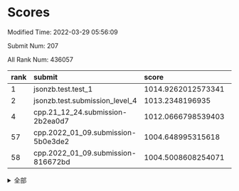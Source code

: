 # Scores

Modified Time: 2022-03-29 05:56:09

Submit Num: 207

All Rank Num: 436057

| rank |               submit               |       score        |       sigma        | pk_num |
| :--- | :--------------------------------- | :----------------- | :----------------- | :----- |
| 1    | jsonzb.test.test_1                 | 1014.9262012573341 | 0.862364056069547  | 8425   |
| 2    | jsonzb.test.submission_level_4     | 1013.2348196935    | 0.8455563105481616 | 8422   |
| 4    | cpp.21_12_24.submission-2b2ea0d7   | 1012.0666798539403 | 0.7721690562152649 | 8421   |
| 57   | cpp.2022_01_09.submission-5b0e3de2 | 1004.648995315618  | 0.7319601494746262 | 8426   |
| 58   | cpp.2022_01_09.submission-816672bd | 1004.5008608254071 | 0.7214036081398187 | 8429   |


<details>
<summary>全部</summary>

| rank |                 submit                 |       score        |       sigma        | pk_num |
| :--- | :------------------------------------- | :----------------- | :----------------- | :----- |
| 1    | jsonzb.test.test_1                     | 1014.9262012573341 | 0.862364056069547  | 8425   |
| 2    | jsonzb.test.submission_level_4         | 1013.2348196935    | 0.8455563105481616 | 8422   |
| 3    | gobigger.level_3.submission_level_3_43 | 1012.2118420049567 | 0.7960239145253585 | 8426   |
| 4    | cpp.21_12_24.submission-2b2ea0d7       | 1012.0666798539403 | 0.7721690562152649 | 8421   |
| 5    | gobigger.level_3.submission_level_3_3  | 1011.7547149648988 | 0.7841444491435549 | 8425   |
| 6    | gobigger.level_3.submission_level_3_25 | 1011.7112400037389 | 0.7857965177192563 | 8426   |
| 7    | gobigger.level_3.submission_level_3_12 | 1011.5473920449913 | 0.7870733794342742 | 8419   |
| 8    | gobigger.level_3.submission_level_3_8  | 1011.3310854407036 | 0.7716422571052258 | 8425   |
| 9    | gobigger.level_3.submission_level_3_24 | 1011.2544162781849 | 0.7731843162725724 | 8426   |
| 10   | gobigger.level_3.submission_level_3_17 | 1011.0584118412276 | 0.7672418497029271 | 8426   |
| 11   | gobigger.level_3.submission_level_3_22 | 1011.0531915435835 | 0.7858295673626537 | 8427   |
| 12   | gobigger.level_3.submission_level_3_48 | 1010.9478075836158 | 0.7629726198978265 | 8428   |
| 13   | gobigger.level_3.submission_level_3_9  | 1010.9366308812831 | 0.7697150094097006 | 8430   |
| 14   | gobigger.level_3.submission_level_3_44 | 1010.9152219000125 | 0.7583475875398561 | 8420   |
| 15   | gobigger.level_3.submission_level_3_40 | 1010.9029235068797 | 0.7725086634414231 | 8422   |
| 16   | gobigger.level_3.submission_level_3_5  | 1010.762601649017  | 0.7720044936986997 | 8429   |
| 17   | gobigger.level_3.submission_level_3_47 | 1010.6981297281739 | 0.7731361441347194 | 8426   |
| 18   | gobigger.level_3.submission_level_3_19 | 1010.6919215815324 | 0.7725723418399422 | 8426   |
| 19   | gobigger.level_3.submission_level_3_34 | 1010.6341822046885 | 0.78360312304532   | 8430   |
| 20   | gobigger.level_3.submission_level_3_45 | 1010.5977053310359 | 0.7677055277141622 | 8427   |
| 21   | gobigger.level_3.submission_level_3_15 | 1010.4908602903116 | 0.7338906096642304 | 8427   |
| 22   | gobigger.level_3.submission_level_3_13 | 1010.4518719634449 | 0.7902486736488756 | 8422   |
| 23   | gobigger.level_3.submission_level_3_0  | 1010.4394244936036 | 0.7624482324030305 | 8423   |
| 24   | gobigger.level_3.submission_level_3_6  | 1010.431852555006  | 0.7838275455086657 | 8426   |
| 25   | gobigger.level_3.submission_level_3_27 | 1010.3583198833239 | 0.7717247842106862 | 8428   |
| 26   | gobigger.level_3.submission_level_3_14 | 1010.2737554254471 | 0.7533616396140291 | 8428   |
| 27   | gobigger.level_3.submission_level_3_31 | 1010.1304373708022 | 0.763357939510565  | 8428   |
| 28   | gobigger.level_3.submission_level_3_37 | 1010.0129788756976 | 0.7652217348049891 | 8427   |
| 29   | gobigger.level_3.submission_level_3_42 | 1009.8916336030378 | 0.7426462020747394 | 8422   |
| 30   | gobigger.level_3.submission_level_3_20 | 1009.8887706130107 | 0.7583989900808398 | 8426   |
| 31   | gobigger.level_3.submission_level_3_16 | 1009.8887202849769 | 0.7632031411776904 | 8421   |
| 32   | gobigger.level_3.submission_level_3_46 | 1009.8526281544468 | 0.7682244703198491 | 8428   |
| 33   | gobigger.level_3.submission_level_3_33 | 1009.8343434289809 | 0.7667896682979565 | 8426   |
| 34   | gobigger.level_3.submission_level_3_11 | 1009.761409267295  | 0.7417320981634208 | 8430   |
| 35   | gobigger.level_3.submission_level_3_1  | 1009.7477858821098 | 0.7507653847735448 | 8427   |
| 36   | gobigger.level_3.submission_level_3_18 | 1009.7148768798123 | 0.7421724963842337 | 8428   |
| 37   | gobigger.level_3.submission_level_3_7  | 1009.5519804263143 | 0.7472200272918046 | 8431   |
| 38   | gobigger.level_3.submission_level_3_36 | 1009.5266927233638 | 0.763165379458136  | 8425   |
| 39   | gobigger.level_3.submission_level_3_32 | 1009.4993934523097 | 0.7567732461326223 | 8423   |
| 40   | gobigger.level_3.submission_level_3_29 | 1009.4304535888641 | 0.7492939238262083 | 8425   |
| 41   | gobigger.level_3.submission_level_3_2  | 1009.4009702813727 | 0.7437019297198275 | 8430   |
| 42   | gobigger.level_3.submission_level_3_35 | 1009.4008868461128 | 0.7548687588426698 | 8424   |
| 43   | gobigger.level_3.submission_level_3_49 | 1009.3604752557142 | 0.7504925886945875 | 8431   |
| 44   | gobigger.level_3.submission_level_3_41 | 1009.329442162243  | 0.7612299920221537 | 8425   |
| 45   | gobigger.level_3.submission_level_3_10 | 1009.3226269413184 | 0.7574367628335187 | 8423   |
| 46   | gobigger.level_3.submission_level_3_39 | 1009.2708795644083 | 0.7411574242735088 | 8421   |
| 47   | gobigger.level_3.submission_level_3_26 | 1009.1663455724871 | 0.7563641207105294 | 8425   |
| 48   | gobigger.level_3.submission_level_3_4  | 1009.1383166873725 | 0.7326985028864827 | 8422   |
| 49   | gobigger.level_3.submission_level_3_23 | 1009.0299525079206 | 0.7480740676013434 | 8427   |
| 50   | gobigger.level_3.submission_level_3_30 | 1008.9819509229532 | 0.7463678176171507 | 8425   |
| 51   | gobigger.level_3.submission_level_3_38 | 1008.5375503025797 | 0.7380553937364754 | 8429   |
| 52   | gobigger.level_3.submission_level_3_28 | 1008.3578195110363 | 0.7588296346225193 | 8422   |
| 53   | gobigger.level_3.submission_level_3_21 | 1008.1932451045299 | 0.7543392876309297 | 8428   |
| 54   | gobigger.level_1.submission_level_1_41 | 1005.2230557981368 | 0.7252223674369787 | 8423   |
| 55   | gobigger.level_1.submission_level_1_8  | 1004.7488965094731 | 0.7269316959949069 | 8428   |
| 56   | gobigger.level_1.submission_level_1_45 | 1004.7351695525113 | 0.7157163024687611 | 8432   |
| 57   | cpp.2022_01_09.submission-5b0e3de2     | 1004.648995315618  | 0.7319601494746262 | 8426   |
| 58   | cpp.2022_01_09.submission-816672bd     | 1004.5008608254071 | 0.7214036081398187 | 8429   |
| 59   | gobigger.level_1.submission_level_1_43 | 1004.4950237762342 | 0.7044813086344768 | 8427   |
| 60   | gobigger.level_1.submission_level_1_6  | 1004.3749786616307 | 0.7142101156200809 | 8423   |
| 61   | gobigger.level_1.submission_level_1_4  | 1004.3254898083915 | 0.7171671537665836 | 8424   |
| 62   | gobigger.level_1.submission_level_1_47 | 1004.081649441309  | 0.7337675850507461 | 8426   |
| 63   | gobigger.level_1.submission_level_1_1  | 1004.0559172737865 | 0.7117555513236584 | 8430   |
| 64   | gobigger.level_1.submission_level_1_34 | 1003.9753455988463 | 0.7158015026410895 | 8429   |
| 65   | gobigger.level_1.submission_level_1_31 | 1003.9119417255544 | 0.7057001268358293 | 8425   |
| 66   | gobigger.level_1.submission_level_1_13 | 1003.8702070758285 | 0.7223220935391671 | 8424   |
| 67   | gobigger.level_1.submission_level_1_30 | 1003.6952071676938 | 0.7259335718334764 | 8430   |
| 68   | gobigger.level_1.submission_level_1_20 | 1003.5361951575643 | 0.7268031975951958 | 8424   |
| 69   | gobigger.level_1.submission_level_1_14 | 1003.510496065242  | 0.6977542871256791 | 8430   |
| 70   | gobigger.level_1.submission_level_1_10 | 1003.4972396050351 | 0.7177499728689846 | 8421   |
| 71   | gobigger.level_1.submission_level_1_7  | 1003.4922117604242 | 0.715788521887911  | 8431   |
| 72   | gobigger.level_1.submission_level_1_33 | 1003.4377748879635 | 0.7103914936066366 | 8428   |
| 73   | gobigger.level_1.submission_level_1_24 | 1003.4311668925806 | 0.7205949610825492 | 8428   |
| 74   | gobigger.level_1.submission_level_1_22 | 1003.4299599430777 | 0.7142270439588784 | 8428   |
| 75   | gobigger.level_1.submission_level_1_2  | 1003.3975062982109 | 0.7227309292494313 | 8428   |
| 76   | gobigger.level_1.submission_level_1_42 | 1003.361644448132  | 0.7184259775222401 | 8424   |
| 77   | gobigger.level_1.submission_level_1_23 | 1003.2085131569743 | 0.7132902597942289 | 8428   |
| 78   | gobigger.level_1.submission_level_1_37 | 1003.1897119905254 | 0.7166109071970329 | 8427   |
| 79   | gobigger.level_1.submission_level_1_29 | 1003.1612145494538 | 0.7176975256177219 | 8422   |
| 80   | gobigger.level_1.submission_level_1_5  | 1003.0577356259067 | 0.7192271980909408 | 8432   |
| 81   | gobigger.level_1.submission_level_1_35 | 1003.0528151682054 | 0.7213532698162832 | 8425   |
| 82   | gobigger.level_1.submission_level_1_46 | 1003.0279993826474 | 0.7104969348904047 | 8427   |
| 83   | gobigger.level_1.submission_level_1_36 | 1003.012011584771  | 0.7193001691040541 | 8426   |
| 84   | gobigger.level_1.submission_level_1_16 | 1003.0079602051734 | 0.7046377737767793 | 8428   |
| 85   | gobigger.level_1.submission_level_1_28 | 1002.9623001136811 | 0.7097953223934248 | 8428   |
| 86   | gobigger.level_1.submission_level_1_49 | 1002.931677543086  | 0.7063322206450996 | 8425   |
| 87   | gobigger.level_1.submission_level_1_21 | 1002.91743015613   | 0.7208592809149804 | 8427   |
| 88   | gobigger.level_1.submission_level_1_0  | 1002.915185047819  | 0.7049289360910393 | 8426   |
| 89   | gobigger.level_1.submission_level_1_12 | 1002.9149114723544 | 0.718608861916367  | 8430   |
| 90   | gobigger.level_1.submission_level_1_11 | 1002.8834419603018 | 0.7232416707646668 | 8430   |
| 91   | gobigger.level_1.submission_level_1_26 | 1002.7552301662835 | 0.7159612991193274 | 8425   |
| 92   | gobigger.level_1.submission_level_1_27 | 1002.7117257731942 | 0.7225237599500302 | 8424   |
| 93   | gobigger.level_1.submission_level_1_25 | 1002.5946344772316 | 0.7221222193782182 | 8429   |
| 94   | gobigger.level_1.submission_level_1_3  | 1002.55844827384   | 0.7168082002087712 | 8421   |
| 95   | gobigger.level_1.submission_level_1_39 | 1002.5379067114146 | 0.7096289762320475 | 8426   |
| 96   | gobigger.level_1.submission_level_1_32 | 1002.5171165869968 | 0.7116244469102643 | 8425   |
| 97   | gobigger.level_1.submission_level_1_40 | 1002.5000890085172 | 0.7178475706164309 | 8427   |
| 98   | gobigger.level_1.submission_level_1_48 | 1002.4631244615019 | 0.7122863675603909 | 8427   |
| 99   | gobigger.level_1.submission_level_1_19 | 1002.4183835115399 | 0.711381923984829  | 8425   |
| 100  | gobigger.level_1.submission_level_1_17 | 1002.2219929791031 | 0.7100956260105054 | 8431   |
| 101  | gobigger.level_1.submission_level_1_9  | 1002.16219743882   | 0.7004199447161522 | 8426   |
| 102  | gobigger.level_1.submission_level_1_18 | 1002.1537671106503 | 0.7162209632170785 | 8424   |
| 103  | gobigger.level_1.submission_level_1_38 | 1002.0791683033168 | 0.7271374184538693 | 8429   |
| 104  | gobigger.level_1.submission_level_1_44 | 1002.0202730030868 | 0.7060582281292577 | 8425   |
| 105  | gobigger.level_1.submission_level_1_15 | 1001.9649965354246 | 0.7180820691208035 | 8424   |
| 106  | gobigger.random.submission_random_27   | 997.3997177736909  | 0.6976559847509599 | 8424   |
| 107  | gobigger.random.submission_random_41   | 997.3699797126314  | 0.7017849760338337 | 8428   |
| 108  | gobigger.random.submission_random_11   | 997.1380210433201  | 0.7055931444910305 | 8427   |
| 109  | gobigger.random.submission_random_18   | 996.9670965329744  | 0.709054768175137  | 8427   |
| 110  | gobigger.random.submission_random_26   | 996.9171923391372  | 0.7035477050240282 | 8430   |
| 111  | gobigger.random.submission_random_43   | 996.7472515643288  | 0.7096188262813357 | 8428   |
| 112  | gobigger.random.submission_random_19   | 996.7378152248699  | 0.6963879944682116 | 8428   |
| 113  | gobigger.random.submission_random_22   | 996.6263554154215  | 0.7364473769420057 | 8426   |
| 114  | gobigger.random.submission_random_13   | 996.5448773032757  | 0.7054270679420765 | 8422   |
| 115  | gobigger.random.submission_random_44   | 996.5309718966271  | 0.7086659926910978 | 8429   |
| 116  | gobigger.random.submission_random_4    | 996.4751827080914  | 0.6931034969902347 | 8427   |
| 117  | gobigger.random.submission_random_40   | 996.4519777113942  | 0.7147661923368998 | 8431   |
| 118  | gobigger.random.submission_random_9    | 996.4268922955115  | 0.6960485599633824 | 8425   |
| 119  | gobigger.random.submission_random_7    | 996.3425401134765  | 0.7263109867531989 | 8423   |
| 120  | gobigger.random.submission_random_20   | 996.2728842724857  | 0.725844741781124  | 8430   |
| 121  | gobigger.random.submission_random_30   | 996.2456047857096  | 0.7052858436383124 | 8428   |
| 122  | gobigger.random.submission_random_16   | 996.2331063790473  | 0.7172389437253183 | 8426   |
| 123  | gobigger.random.submission_random_28   | 996.2062409666225  | 0.7029431186632878 | 8422   |
| 124  | gobigger.random.submission_random_25   | 996.1122348526067  | 0.718574150282723  | 8425   |
| 125  | gobigger.random.submission_random_6    | 996.0976225184578  | 0.7134697633871377 | 8426   |
| 126  | gobigger.random.submission_random_8    | 996.0935611882425  | 0.7109613839824963 | 8419   |
| 127  | gobigger.random.submission_random_37   | 996.073926766157   | 0.7066011312984395 | 8428   |
| 128  | gobigger.random.submission_random_33   | 996.0273041741116  | 0.708375036764025  | 8426   |
| 129  | gobigger.random.submission_random_14   | 995.973736387377   | 0.7069329681123936 | 8424   |
| 130  | gobigger.random.submission_random_46   | 995.9592403791686  | 0.6991151506964189 | 8424   |
| 131  | gobigger.random.submission_random_0    | 995.947118460899   | 0.703024825756615  | 8426   |
| 132  | gobigger.random.submission_random_3    | 995.912700533232   | 0.7143510439374292 | 8426   |
| 133  | gobigger.random.submission_random_35   | 995.8603706617249  | 0.7196207660741306 | 8429   |
| 134  | gobigger.random.submission_random_10   | 995.8143890256176  | 0.7126444729937772 | 8426   |
| 135  | gobigger.random.submission_random_38   | 995.7933234014927  | 0.7120894872518513 | 8424   |
| 136  | gobigger.random.submission_random_42   | 995.7468880867427  | 0.7107883553175717 | 8427   |
| 137  | gobigger.random.submission_random_29   | 995.688165743689   | 0.7124162293312986 | 8423   |
| 138  | gobigger.random.submission_random_36   | 995.6686827835356  | 0.6969294869200203 | 8426   |
| 139  | gobigger.random.submission_random_12   | 995.6402564681091  | 0.7008188052485546 | 8425   |
| 140  | gobigger.random.submission_random_2    | 995.6011303974818  | 0.7077433750789031 | 8427   |
| 141  | gobigger.random.submission_random_39   | 995.5883722570397  | 0.714922443270231  | 8429   |
| 142  | gobigger.random.submission_random_34   | 995.5590257744742  | 0.7004953029728612 | 8424   |
| 143  | gobigger.random.submission_random_17   | 995.5009998788829  | 0.714321773943637  | 8423   |
| 144  | gobigger.random.submission_random_1    | 995.4336632426398  | 0.7201605143956351 | 8429   |
| 145  | gobigger.random.submission_random_21   | 995.4123169756142  | 0.7134880177281948 | 8425   |
| 146  | gobigger.random.submission_random_47   | 995.2993348054255  | 0.7145585573193802 | 8422   |
| 147  | gobigger.random.submission_random_31   | 995.2742885685271  | 0.7135845427177423 | 8429   |
| 148  | gobigger.random.submission_random_49   | 995.2659829741068  | 0.7118235058010568 | 8427   |
| 149  | gobigger.random.submission_random_5    | 995.2202201535462  | 0.7158435862285767 | 8430   |
| 150  | gobigger.random.submission_random_48   | 995.0661027399619  | 0.722522224554824  | 8430   |
| 151  | gobigger.random.submission_random_23   | 995.0330470908658  | 0.7055046029642847 | 8424   |
| 152  | gobigger.random.submission_random_32   | 994.9705652484852  | 0.7193256227505349 | 8428   |
| 153  | gobigger.random.submission_random_45   | 994.8901132904886  | 0.7103980031276528 | 8423   |
| 154  | gobigger.random.submission_random_24   | 994.6599374202124  | 0.727229517471242  | 8425   |
| 155  | gobigger.random.submission_random_15   | 994.5022978640543  | 0.7040636968999426 | 8426   |
| 156  | gobigger.level_2.submission_level_2_42 | 994.1166666609638  | 0.7291877904637659 | 8428   |
| 157  | gobigger.level_2.submission_level_2_12 | 993.8154467755335  | 0.7279757526011443 | 8426   |
| 158  | gobigger.level_2.submission_level_2_6  | 993.7930794805413  | 0.7167699223211795 | 8424   |
| 159  | gobigger.level_2.submission_level_2_14 | 993.4194183860375  | 0.7444026300383749 | 8430   |
| 160  | gobigger.level_2.submission_level_2_0  | 993.3668342071046  | 0.7220775859920086 | 8431   |
| 161  | gobigger.level_2.submission_level_2_8  | 993.2424947968886  | 0.7319864366946984 | 8427   |
| 162  | gobigger.level_2.submission_level_2_28 | 993.2242579648164  | 0.7347536017502657 | 8426   |
| 163  | gobigger.level_2.submission_level_2_21 | 993.1721938414793  | 0.7433675416822847 | 8426   |
| 164  | gobigger.level_2.submission_level_2_47 | 993.141902005731   | 0.7342370294543205 | 8425   |
| 165  | gobigger.level_2.submission_level_2_11 | 993.1151250777465  | 0.7458775647451732 | 8423   |
| 166  | gobigger.level_2.submission_level_2_15 | 993.0008311104609  | 0.7446032387964524 | 8427   |
| 167  | gobigger.level_2.submission_level_2_19 | 992.9379008882789  | 0.7308480912133606 | 8426   |
| 168  | gobigger.level_2.submission_level_2_45 | 992.8968798161732  | 0.735284579806023  | 8425   |
| 169  | gobigger.level_2.submission_level_2_46 | 992.775582442932   | 0.738446623396762  | 8425   |
| 170  | gobigger.level_2.submission_level_2_2  | 992.750769990341   | 0.7388518907083536 | 8433   |
| 171  | gobigger.level_2.submission_level_2_31 | 992.701581630558   | 0.7393743686966937 | 8425   |
| 172  | gobigger.level_2.submission_level_2_27 | 992.6269469394172  | 0.7534147404162002 | 8429   |
| 173  | gobigger.level_2.submission_level_2_1  | 992.5870263262369  | 0.7601601433742833 | 8423   |
| 174  | gobigger.level_2.submission_level_2_23 | 992.5059240951745  | 0.7326531722466503 | 8427   |
| 175  | gobigger.level_2.submission_level_2_30 | 992.4837894359136  | 0.7607847790247577 | 8428   |
| 176  | gobigger.level_2.submission_level_2_29 | 992.381803181558   | 0.7423269977976276 | 8427   |
| 177  | gobigger.level_2.submission_level_2_4  | 992.3302371951273  | 0.71137573375905   | 8428   |
| 178  | gobigger.level_2.submission_level_2_20 | 992.2618364089941  | 0.7403651579885894 | 8424   |
| 179  | gobigger.level_2.submission_level_2_22 | 992.2309678918939  | 0.7357755294878234 | 8425   |
| 180  | gobigger.level_2.submission_level_2_35 | 992.2240615873218  | 0.7534746133377996 | 8426   |
| 181  | gobigger.level_2.submission_level_2_7  | 992.2052985499464  | 0.7402337329314004 | 8424   |
| 182  | gobigger.level_2.submission_level_2_49 | 992.1872087731076  | 0.7498411115312156 | 8426   |
| 183  | gobigger.level_2.submission_level_2_37 | 992.1162045096535  | 0.7586785387033728 | 8427   |
| 184  | gobigger.level_2.submission_level_2_40 | 992.023276690051   | 0.7479057488469468 | 8428   |
| 185  | gobigger.level_2.submission_level_2_3  | 991.958067180851   | 0.7512839104554146 | 8430   |
| 186  | gobigger.level_2.submission_level_2_34 | 991.923226259475   | 0.754304368682558  | 8424   |
| 187  | gobigger.level_2.submission_level_2_39 | 991.8847994651263  | 0.7285787058026636 | 8423   |
| 188  | gobigger.level_2.submission_level_2_41 | 991.8532697584016  | 0.754501939497486  | 8430   |
| 189  | gobigger.level_2.submission_level_2_9  | 991.8220246459503  | 0.7322892233364221 | 8424   |
| 190  | gobigger.level_2.submission_level_2_38 | 991.7750552669287  | 0.7490220707303756 | 8428   |
| 191  | gobigger.level_2.submission_level_2_48 | 991.6385282898048  | 0.7414304534925555 | 8428   |
| 192  | gobigger.level_2.submission_level_2_43 | 991.5456957571912  | 0.7463204409818484 | 8429   |
| 193  | gobigger.level_2.submission_level_2_10 | 991.5103803020846  | 0.7517422106189104 | 8429   |
| 194  | gobigger.level_2.submission_level_2_13 | 991.4307523412608  | 0.741575620562702  | 8429   |
| 195  | gobigger.level_2.submission_level_2_26 | 991.4164218161962  | 0.7525018106705771 | 8425   |
| 196  | gobigger.level_2.submission_level_2_44 | 991.4163238640411  | 0.7464256755082381 | 8423   |
| 197  | gobigger.level_2.submission_level_2_18 | 991.3214309257273  | 0.7614950091555517 | 8426   |
| 198  | gobigger.level_2.submission_level_2_33 | 991.2282928979915  | 0.7531146281767309 | 8425   |
| 199  | gobigger.level_2.submission_level_2_5  | 991.1721748297779  | 0.7620743685063831 | 8429   |
| 200  | gobigger.level_2.submission_level_2_24 | 990.7389997973469  | 0.7548801993515897 | 8422   |
| 201  | gobigger.level_2.submission_level_2_36 | 990.7031010046634  | 0.7544125467633673 | 8427   |
| 202  | gobigger.level_2.submission_level_2_16 | 990.6473435396314  | 0.7476796589454805 | 8427   |
| 203  | gobigger.level_2.submission_level_2_25 | 990.3118323492431  | 0.746581507973744  | 8425   |
| 204  | gobigger.level_2.submission_level_2_17 | 989.9545801511625  | 0.7788717870857328 | 8427   |
| 205  | gobigger.level_2.submission_level_2_32 | 989.8468883568495  | 0.7688934341657426 | 8425   |
| 206  | gobigger.none.submission_none_0        | 979.2633407771386  | 1.1993438629118176 | 8426   |
| 207  | gobigger.none.submission_none_1        | 976.5048608655712  | 1.4606092063298952 | 8429   |

</details>
